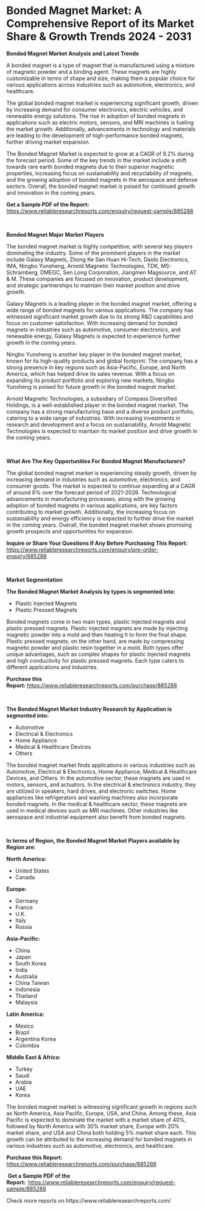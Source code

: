<p><h1>Bonded Magnet Market: A Comprehensive Report of its Market Share & Growth Trends 2024 - 2031</h1></p><p><strong>Bonded Magnet Market Analysis and Latest Trends</strong></p>
<p><p>A bonded magnet is a type of magnet that is manufactured using a mixture of magnetic powder and a binding agent. These magnets are highly customizable in terms of shape and size, making them a popular choice for various applications across industries such as automotive, electronics, and healthcare.</p><p>The global bonded magnet market is experiencing significant growth, driven by increasing demand for consumer electronics, electric vehicles, and renewable energy solutions. The rise in adoption of bonded magnets in applications such as electric motors, sensors, and MRI machines is fueling the market growth. Additionally, advancements in technology and materials are leading to the development of high-performance bonded magnets, further driving market expansion.</p><p>The Bonded Magnet Market is expected to grow at a CAGR of 9.2% during the forecast period. Some of the key trends in the market include a shift towards rare earth bonded magnets due to their superior magnetic properties, increasing focus on sustainability and recyclability of magnets, and the growing adoption of bonded magnets in the aerospace and defense sectors. Overall, the bonded magnet market is poised for continued growth and innovation in the coming years.</p></p>
<p><strong>Get a Sample PDF of the Report:&nbsp;</strong> <a href="https://www.reliableresearchreports.com/enquiry/request-sample/885288">https://www.reliableresearchreports.com/enquiry/request-sample/885288</a></p>
<p>&nbsp;</p>
<p><strong>Bonded Magnet Major Market Players</strong></p>
<p><p>The bonded magnet market is highly competitive, with several key players dominating the industry. Some of the prominent players in the market include Galaxy Magnets, Zhong Ke San Huan Hi-Tech, Daido Electronics, IMA, Ningbo Yunsheng, Arnold Magnetic Technologies, TDK, MS-Schramberg, DMEGC, Sen Long Corporation, Jiangmen Magsource, and AT & M. These companies are focused on innovation, product development, and strategic partnerships to maintain their market position and drive growth.</p><p>Galaxy Magnets is a leading player in the bonded magnet market, offering a wide range of bonded magnets for various applications. The company has witnessed significant market growth due to its strong R&D capabilities and focus on customer satisfaction. With increasing demand for bonded magnets in industries such as automotive, consumer electronics, and renewable energy, Galaxy Magnets is expected to experience further growth in the coming years.</p><p>Ningbo Yunsheng is another key player in the bonded magnet market, known for its high-quality products and global footprint. The company has a strong presence in key regions such as Asia-Pacific, Europe, and North America, which has helped drive its sales revenue. With a focus on expanding its product portfolio and exploring new markets, Ningbo Yunsheng is poised for future growth in the bonded magnet market.</p><p>Arnold Magnetic Technologies, a subsidiary of Compass Diversified Holdings, is a well-established player in the bonded magnet market. The company has a strong manufacturing base and a diverse product portfolio, catering to a wide range of industries. With increasing investments in research and development and a focus on sustainability, Arnold Magnetic Technologies is expected to maintain its market position and drive growth in the coming years.</p></p>
<p>&nbsp;</p>
<p><strong>What Are The Key Opportunities For Bonded Magnet Manufacturers?</strong></p>
<p><p>The global bonded magnet market is experiencing steady growth, driven by increasing demand in industries such as automotive, electronics, and consumer goods. The market is expected to continue expanding at a CAGR of around 6% over the forecast period of 2021-2026. Technological advancements in manufacturing processes, along with the growing adoption of bonded magnets in various applications, are key factors contributing to market growth. Additionally, the increasing focus on sustainability and energy efficiency is expected to further drive the market in the coming years. Overall, the bonded magnet market shows promising growth prospects and opportunities for expansion.</p></p>
<p><strong>Inquire or Share Your Questions If Any Before Purchasing This Report:</strong> <a href="https://www.reliableresearchreports.com/enquiry/pre-order-enquiry/885288">https://www.reliableresearchreports.com/enquiry/pre-order-enquiry/885288</a></p>
<p>&nbsp;</p>
<p><strong>Market Segmentation</strong></p>
<p><strong>The Bonded Magnet Market Analysis by types is segmented into:</strong></p>
<p><ul><li>Plastic Injected Magnets</li><li>Plastic Pressed Magnets</li></ul></p>
<p><p>Bonded magnets come in two main types, plastic injected magnets and plastic pressed magnets. Plastic injected magnets are made by injecting magnetic powder into a mold and then heating it to form the final shape. Plastic pressed magnets, on the other hand, are made by compressing magnetic powder and plastic resin together in a mold. Both types offer unique advantages, such as complex shapes for plastic injected magnets and high conductivity for plastic pressed magnets. Each type caters to different applications and industries.</p></p>
<p><strong>Purchase this Report:&nbsp;</strong><a href="https://www.reliableresearchreports.com/purchase/885288">https://www.reliableresearchreports.com/purchase/885288</a></p>
<p>&nbsp;</p>
<p><strong>The Bonded Magnet Market Industry Research by Application is segmented into:</strong></p>
<p><ul><li>Automotive</li><li>Electrical & Electronics</li><li>Home Appliance</li><li>Medical & Healthcare Devices</li><li>Others</li></ul></p>
<p><p>The bonded magnet market finds applications in various industries such as Automotive, Electrical & Electronics, Home Appliance, Medical & Healthcare Devices, and Others. In the automotive sector, these magnets are used in motors, sensors, and actuators. In the electrical & electronics industry, they are utilized in speakers, hard drives, and electronic switches. Home appliances like refrigerators and washing machines also incorporate bonded magnets. In the medical & healthcare sector, these magnets are used in medical devices such as MRI machines. Other industries like aerospace and industrial equipment also benefit from bonded magnets.</p></p>
<p>&nbsp;</p>
<p><strong>In terms of Region, the Bonded Magnet Market Players available by Region are:</strong></p>
<p>
    <p> <strong> North America: </strong>
        <ul>
            <li>United States</li>
            <li>Canada</li>
        </ul>
        </p> 
    <p> <strong> Europe: </strong>
        <ul>
            <li>Germany</li>
            <li>France</li>
            <li>U.K.</li>
            <li>Italy</li>
            <li>Russia</li>
        </ul>
        </p> 
    <p> <strong> Asia-Pacific: </strong>
        <ul>
            <li>China</li>
            <li>Japan</li>
            <li>South Korea</li>
            <li>India</li>
            <li>Australia</li>
            <li>China Taiwan</li>
            <li>Indonesia</li>
            <li>Thailand</li>
            <li>Malaysia</li>
        </ul>
        </p> 
    <p> <strong> Latin America: </strong>
        <ul>
            <li>Mexico</li>
            <li>Brazil</li>
            <li>Argentina Korea</li>
            <li>Colombia</li>
        </ul>
        </p> 
    <p> <strong> Middle East & Africa: </strong>
        <ul>
            <li>Turkey</li>
            <li>Saudi</li>
            <li>Arabia</li>
            <li>UAE</li>
            <li>Korea</li>
        </ul>
    </p>
    </p>
<p><p>The bonded magnet market is witnessing significant growth in regions such as North America, Asia Pacific, Europe, USA, and China. Among these, Asia Pacific is expected to dominate the market with a market share of 40%, followed by North America with 30% market share, Europe with 20% market share, and USA and China both holding 5% market share each. This growth can be attributed to the increasing demand for bonded magnets in various industries such as automotive, electronics, and healthcare.</p></p>
<p><strong>Purchase this Report: </strong><a href="https://www.reliableresearchreports.com/purchase/885288">https://www.reliableresearchreports.com/purchase/885288</a></p>
<p>&nbsp;<strong>Get a Sample PDF of the Report:&nbsp;&nbsp;</strong><a href="https://www.reliableresearchreports.com/enquiry/request-sample/885288">https://www.reliableresearchreports.com/enquiry/request-sample/885288</a></p>
<p><strong></strong></p>
<p>Check more reports on https://www.reliableresearchreports.com/</p>